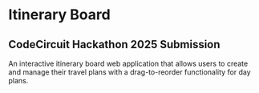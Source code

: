 # Itinerary Board

## CodeCircuit Hackathon 2025 Submission

An interactive itinerary board web application that allows users to create and manage their travel plans with a drag-to-reorder functionality for day plans.